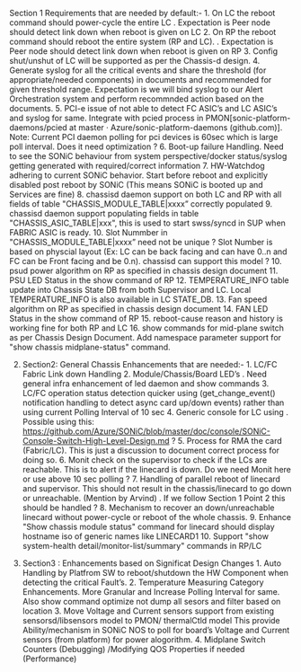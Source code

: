 Section 1 Requirements that are needed by default:-
        1. On LC the reboot command should power-cycle the entire LC . Expectation is Peer node should detect link down when reboot is given on LC
		2. On RP the reboot command should reboot the entire system (RP and LC). . Expectation is Peer node should detect link down when reboot is given on RP
		3. Config shut/unshut of LC will be supported as per the Chassis-d design.
		4. Generate syslog for all the critical events and share the threshold (for appropriate/needed components)  in documents and recommended for given threshold range.  Expectation is we will bind syslog to our Alert Orchestration system and perform recommnded action based on the documents.
		5. PCI-e issue of not able to detect FC ASIC’s and LC ASIC’s and syslog for same.
		Integrate with pcied process in PMON[sonic-platform-daemons/pcied at master · Azure/sonic-platform-daemons (github.com)]. Note: Current PCI daemon polling for pci devices is 60sec which is large poll interval. Does it need optimization ?
		6. Boot-up failure Handling. Need to see the SONiC behaviour from system perspective/docker status/syslog getting generated with required/correct information
		7. HW-Watchdog adhering to current SONiC behavior. Start before reboot and explicitly disabled post reboot by SONiC (This means SONiC is booted up and Services are fine)
		8. chassisd daemon support on both LC and RP with all fields of table "CHASSIS_MODULE_TABLE|xxxx” correctly populated
		9. chassisd daemon support populating fields in table "CHASSIS_ASIC_TABLE|xxx", this is used to start swss/syncd in SUP when FABRIC ASIC is ready.
        10. Slot Nummber in "CHASSIS_MODULE_TABLE|xxxx” need not be unique ? Slot Number is based on physcial layout (Ex: LC can be back facing and can have 0..n and  FC can be Front facing and be 0.n). chassisd can support this model ?
		10. psud power algorithm on RP as specified in chassis design document
		11. PSU LED Status  in the show command of RP
		12. TEMPERATURE_INFO table update into Chassis State DB from both Supervisor and LC. Local TEMPERATURE_INFO is also available in LC STATE_DB.
		13. Fan speed algorithm on RP as specified in chassis design document
		14. FAN LED Status in the show command of RP
		15. reboot-cause reason and history is working fine for both RP and LC
		16. show commands for mid-plane switch as per Chassis Design Document. Add namespace parameter support for "show chassis midplane-status" command.  
	 
2. Section2: General Chassis Enhancements that are needed:-
		1. LC/FC Fabric Link down Handling
		2. Module/Chassis/Board LED’s .  Need general infra enhancement of led daemon and show commands
		3. LC/FC  operation status detection quicker using (get_change_event() notification handling to detect async card up/down events) rather than using current Polling Interval of 10 sec
		4. Generic console for LC using . Possible using this: https://github.com/Azure/SONiC/blob/master/doc/console/SONiC-Console-Switch-High-Level-Design.md ?
		5. Process for RMA the card (Fabric/LC). This is just a discussion to document correct process for doing so.
		6. Monit check on the supervisor to check if the LCs are  reachable. This is to alert if the linecard is down. Do we need Monit here or use above 10 sec polling ?
		7. Handling of parallel reboot of linecard and supervisor. This should not result in the chassis/linecard to go down or unreachable. (Mention by Arvind) . If we follow Section 1 Point 2 this should           be handled ? 
		8. Mechanism to recover an down/unreachable linecard without power-cycle or reboot of the whole chassis.
		9. Enhance "Show chassis module status" command for linecard should display hostname iso of generic names like LINECARD1
		10. Support "show system-health detail/monitor-list/summary" commands in RP/LC
	 
3. Section3 : Enhancements based on Significat Design Changes 
		1. Auto Handling by Platfrom SW to reboot/shutdown the HW Component when detecting the critical Fault’s.
		2. Temperature Measuring Category Enhancements. More Granular and Increase Polling Interval for same. Also show command optimize not dump all sesors and filter based on location
		3. Move Voltage and Current sensors support from existing sensorsd/libsensors model to PMON/ thermalCtld model This provide Ability/mechanism in SONiC NOS to poll for board’s Voltage and Current sensors (from platform) for power alogorithm.
        4. Midplane Switch Counters (Debugging) /Modifying QOS Properties if needed (Performance) 
